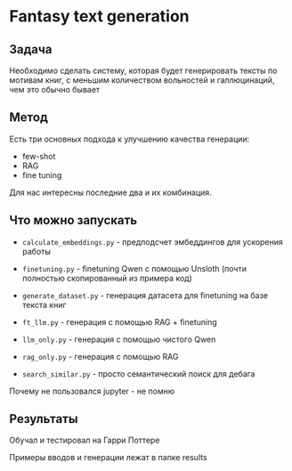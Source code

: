# Fantasy text generation

## Задача

Необходимо сделать систему, которая будет генерировать тексты по мотивам книг,
с меньшим количеством вольностей и галлюцинаций, чем это обычно бывает

## Метод

Есть три основных подхода к улучшению качества генерации:

- few-shot
- RAG
- fine tuning

Для нас интересны последние два и их комбинация.

## Что можно запускать

- `calculate_embeddings.py` - предподсчет эмбеддингов для ускорения работы

- `finetuning.py` - finetuning Qwen с помощью Unsloth (почти полностью скопированный из примера код)

- `generate_dataset.py` - генерация датасета для finetuning на базе текста книг

- `ft_llm.py` - генерация с помощью RAG + finetuning

- `llm_only.py` - генерация с помощью чистого Qwen

- `rag_only.py` - генерация с помощью RAG

- `search_similar.py` - просто семантический поиск для дебага

Почему не пользовался jupyter - не помню

## Результаты

Обучал и тестировал на Гарри Поттере

Примеры вводов и генерации лежат в папке results
